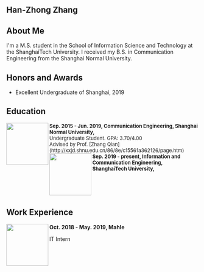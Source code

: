## Han-Zhong Zhang


## About Me
I'm a M.S. student in the School of Information Science and Technology at the ShanghaiTech University. I received my B.S. in Communication Engineering from the Shanghai Normal University.


## Honors and Awards
- Excellent Undergraduate of Shanghai, 2019

## Education

<img src="http://5b0988e595225.cdn.sohucs.com/images/20180511/17fea0904f5b489db13a42fc2c14394c.jpeg" width = "110" height = "110" div align=left />
<font size=2><strong>Sep. 2015 - Jun. 2019, Communication Engineering, Shanghai Normal University,</strong></font>
<br/>
<font size=2>Undergraduate Student. GPA: 3.70/4.00 </font>
<br/>
<font size=2>Advised by Prof. [Zhang Qian](http://xxjd.shnu.edu.cn/86/8e/c15561a362126/page.htm)</font>

<br/>

<img src="http://edu.online.sh.cn/education/gb/content/attachement/jpeg/site1/20190422/IMGd43d7e5f355650590517281.jpeg" width = "110" height = "110" div align=left />
<font size=2><strong>Sep. 2019 - present, Information and Communication Engineering, ShanghaiTech University,</strong></font>


<br/><br/><br/>


## Work Experience

<img src="https://www.mahle-aftermarket.com/media/homepage/facelift/mahle-aftermarket/mahle_r_textimage.jpg" width = "110" height = "110" div align=left />
<strong>Oct. 2018 - May. 2019, Mahle</strong>

IT Intern

